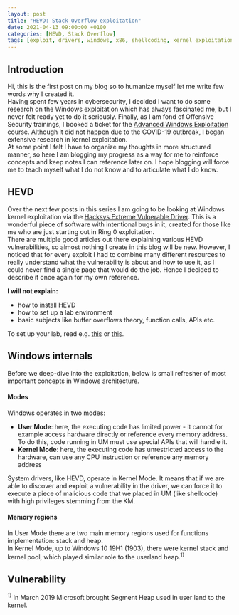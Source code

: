 ```yaml
---
layout: post
title: "HEVD: Stack Overflow exploitation"
date: 2021-04-13 09:00:00 +0100
categories: [HEVD, Stack Overflow]
tags: [exploit, drivers, windows, x86, shellcoding, kernel exploitation]
---
```


## Introduction
Hi, this is the first post on my blog so to humanize myself let me write few words why I created it.
<br>
Having spent few years in cybersecurity, I decided I want to do some research on the Windows exploitation which has always fascinated me, but I never felt ready yet to do it seriously.
Finally, as I am fond of Offensive Security trainings, I booked a ticket for the [Advanced Windows Exploitation](https://www.offensive-security.com/awe-osee/) course. Although it did not happen due to the COVID-19 outbreak, I began extensive research in kernel exploitation.<br> At some point I felt I have to organize my thoughts in more structured manner, so here I am blogging my progress as a way for me to reinforce concepts and keep notes I can reference later on. I hope blogging will force me to teach myself what I do not know and to articulate what I do know.

## HEVD

Over the next few posts in this series I am going to be looking at Windows kernel exploitation via the [Hacksys Extreme Vulnerable Driver](https://github.com/hacksysteam/HackSysExtremeVulnerableDriver). This is a wonderful piece of software with intentional bugs in it, created for those like me who are just starting out in Ring 0 exploitation.<br>There are multiple good articles out there explaining various HEVD vulnerabilities, so almost nothing I create in this blog will be new. However, I noticed that for every exploit I had to combine many different resources to really understand what the vulnerability is about and how to use it, as I could never find a single page that would do the job. Hence I decided to describe it once again for my own reference.

**I will not explain:**
+ how to install HEVD
+ how to set up a lab environment
+ basic subjects like buffer overflows theory, function calls, APIs etc.

To set up your lab, read e.g. [this](https://fluidattacks.com/blog/windows-kernel-debugging/) or [this](https://www.exploit-db.com/docs/44094). 

## Windows internals

Before we deep-dive into the exploitation, below is small refresher of most important concepts in Windows architecture. 

#### Modes

Windows operates in two modes:
+ **User Mode**: here, the executing code has limited power - it cannot for example access hardware directly or reference every memory address. To do this, code running in UM must use special APIs that will handle it.
+ **Kernel Mode**: here, the executing code has unrestricted access to the hardware, can use any CPU instruction or reference any memory address  

System drivers, like HEVD, operate in Kernel Mode. It means that if we are able to discover and exploit a vulnerability in the driver, we can force it to execute a piece of malicious code that we placed in UM (like shellcode) with high privileges stemming from the KM. 

#### Memory regions

In User Mode there are two main memory regions used for functions implementation: stack and heap.  
In Kernel Mode, up to Windows 10 19H1 (1903), there were kernel stack and kernel pool, which played similar role to the userland heap.<sup>1)</sup>



## Vulnerability



<sup>1)</sup> In March 2019 Microsoft brought Segment Heap used in user land to the kernel.

